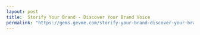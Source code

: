 ```yaml
---
layout: post
title:  Storify Your Brand - Discover Your Brand Voice
permalink: "https://gems.gevme.com/storify-your-brand-discover-your-brand-voice-210120"
---
```

